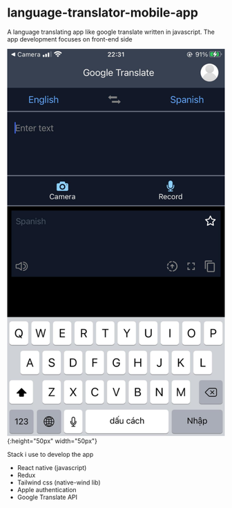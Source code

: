 # language-translator-mobile-app
A language translating app like google translate written in javascript. The app development focuses on front-end side

>
![main screen](assets/mainScreen.jpg) {:height="50px" width="50px"}


> 
Stack i use to develop the app
- React native (javascript)
- Redux
- Tailwind css (native-wind lib)
- Apple authentication
- Google Translate API
> 




